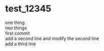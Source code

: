 # test_12345
one thing  
two things  
first commit  
add a second line and modify the second line  
add a third line  